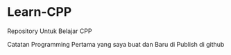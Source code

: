# Learn-CPP
Repository Untuk Belajar CPP

Catatan Programming Pertama yang saya buat dan Baru di Publish di github
